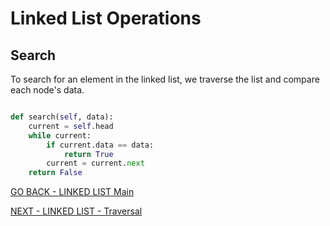 # Linked List Operations
## Search

To search for an element in the linked list, we traverse the list and compare each node's data.

````python

def search(self, data):
    current = self.head
    while current:
        if current.data == data:
            return True
        current = current.next
    return False
````

[GO BACK - LINKED LIST Main](2-LinkedList.md)

[NEXT - LINKED LIST - Traversal](2-LinkedList-Oper-4.md)